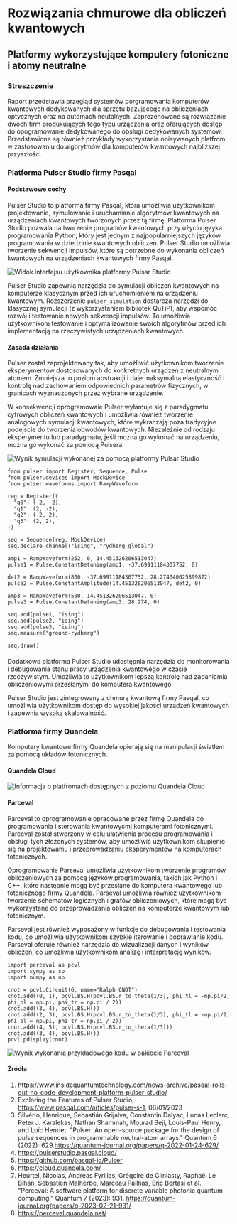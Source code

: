 # Rozwiązania chmurowe dla obliczeń kwantowych
## Platformy wykorzystujące komputery fotoniczne i atomy neutralne

### Streszczenie

Raport przedstawia przegląd systemów porgramowania komputerów kwantowych dedykowanych dla sprzętu bazującego na obliczeniach optycznych oraz na automach neutalnych. Zaprezenowane są rozwiązanie dwóch firm produkujących tego typu urządzenia oraz oferujących dostęp do opogramowanie dedykowanego do obsługi dedykowanych systemów.  Przedstawione są również przykłady wykorzystania opisywanych platfrom w zastosowaniu do algorytmów dla komputerów kwantowych najbliższej przyszłości.

### Platforma Pulser Studio firmy Pasqal 

#### Podstawowe cechy

Pulser Studio to platforma firmy Pasqal, która umożliwia użytkownikom projektowanie, symulowanie i uruchamianie algorytmów kwantowych na urządzeniach kwantowych tworzonych przez tą firmę. Platforma Pulser Studio pozwala na tworzenie programów kwantowych przy użyciu języka programowania Python, który jest jednym z najpopularniejszych języków programowania w dziedzinie kwantowych obliczeń. Pulser Studio umożliwia tworzenie sekwencji impulsów, które są potrzebne do wykonania obliczeń kwantowych na urządzeniach kwantowych firmy Pasqal.

![Widok interfejsu użytkownika platformy Pulsar Studio](Pulser-Studio-basic-view.png)

Pulser Studio zapewnia narzędzia do symulacji obliczeń kwantowych na komputerze klasycznym przed ich uruchomieniem na urządzeniu kwantowym. Rozszerzenie ```pulser_simulation``` dostarcza narzędzi do klasycznej symulacji (z wykorzystaniem bibliotek QuTiP), aby wspomóc rozwój i testowanie nowych sekwencji impulsów. To umożliwia użytkownikom testowanie i optymalizowanie swoich algorytmów przed ich implementacją na rzeczywistych urządzeniach kwantowych.


#### Zasada działania

Pulser został zaprojektowany tak, aby umożliwić użytkownikom tworzenie eksperymentów dostosowanych do konkretnych urządzeń z neutralnym atomem. Zmniejsza to poziom abstrakcji i daje maksymalną elastyczność i kontrolę nad zachowaniem odpowiednich parametrów fizycznych, w granicach wyznaczonych przez wybrane urządzenie.

W konsekwencji oprogramowaie Pulser wyłamuje się z paradygmatu cyfrowych obliczeń kwantowych i umożliwia również tworzenie analogowych symulacji kwantowych, które wykraczają poza tradycyjne podejście do tworzenia obwodów kwantowych. Niezależnie od rodzaju eksperymentu lub paradygmatu, jeśli można go wykonać na urządzeniu, można go wykonać za pomocą Pulsera.

![Wynik symulacji wykonanej za pomocą platformy Pulsar Studio](Pulser-Studio-simulation-results-001.png)


```
from pulser import Register, Sequence, Pulse
from pulser.devices import MockDevice
from pulser.waveforms import RampWaveform

reg = Register({
  "q0": (-2, -2),
  "q1": (2, -2),
  "q2": (-2, 2),
  "q3": (2, 2),
})

seq = Sequence(reg, MockDevice)
seq.declare_channel("ising", "rydberg_global")

amp1 = RampWaveform(252, 0, 14.451326206513047)
pulse1 = Pulse.ConstantDetuning(amp1, -37.69911184307752, 0)

det2 = RampWaveform(800, -37.69911184307752, 28.274040025899872)
pulse2 = Pulse.ConstantAmplitude(14.451326206513047, det2, 0)

amp3 = RampWaveform(500, 14.451326206513047, 0)
pulse3 = Pulse.ConstantDetuning(amp3, 28.274, 0)

seq.add(pulse1, "ising")
seq.add(pulse2, "ising")
seq.add(pulse3, "ising")
seq.measure("ground-rydberg")

seq.draw()
```

####

Dodatkowo platforma Pulser Studio udostępnia narzędzia do monitorowania i debugowania stanu pracy urządzenia kwantowego w czasie rzeczywistym. Umożliwia to użytkownikom lepszą kontrolę nad zadaniamia obliczeniowymi przesłanymi do komputera kwantowego.

Pulser Studio jest zintegrowany z chmurą kwantową firmy Pasqal, co umożliwia użytkownikom dostęp do wysokiej jakości urządzeń kwantowych i zapewnia wysoką skalowalność.




### Platforma firmy Quandela

Komputery kwantowe firmy Quandela opierają się na manipulacji światłem za pomocą układów fotonicznych.

#### Quandela Cloud

![Informacja o platfromach dostępnych z poziomu Quandela Cloud](Quandela-IDE-Platforms.png)


#### Parceval

Parceval to oprogramowanie opracowane przez firmę Quandela do programowania i sterowania kwantowycmi komputerami fotonicznymi. Parceval został stworzony w celu ułatwienia procesu programowania i obsługi tych złożonych systemów, aby umożliwić użytkownikom skupienie się na projektowaniu i przeprowadzaniu eksperymentów na komputerach fotonicznych.

Oprogramowanie Parseval umożliwia użytkownikom tworzenie programów obliczeniowych za pomocą języków programowania, takich jak Python i C++, które następnie mogą być przesłane do komputera kwantowego lub fotonicznego firmy Quandela. Parseval umożliwia również użytkownikom tworzenie schematów logicznych i grafów obliczeniowych, które mogą być wykorzystane do przeprowadzania obliczeń na komputerze kwantowym lub fotonicznym.

Parseval jest również wyposażony w funkcje do debugowania i testowania kodu, co umożliwia użytkownikom szybkie iterowanie i poprawianie kodu. Parseval oferuje również narzędzia do wizualizacji danych i wyników obliczeń, co umożliwia użytkownikom analizę i interpretację wyników.


```
import perceval as pcvl
import sympy as sp
import numpy as np

cnot = pcvl.Circuit(6, name="Ralph CNOT")
cnot.add((0, 1), pcvl.BS.H(pcvl.BS.r_to_theta(1/3), phi_tl = -np.pi/2, phi_bl = np.pi, phi_tr = np.pi / 2))
cnot.add((3, 4), pcvl.BS.H())
cnot.add((2, 3), pcvl.BS.H(pcvl.BS.r_to_theta(1/3), phi_tl = -np.pi/2, phi_bl = np.pi, phi_tr = np.pi / 2))
cnot.add((4, 5), pcvl.BS.H(pcvl.BS.r_to_theta(1/3)))
cnot.add((3, 4), pcvl.BS.H())
pcvl.pdisplay(cnot)
```

![Wynik wykonania przykładowego kodu w pakiecie Parceval](parceval-example-cnot.png)


#### Źródła

1. https://www.insidequantumtechnology.com/news-archive/pasqal-rolls-out-no-code-development-platform-pulser-studio/
1. Exploring the Features of Pulser Studio, https://www.pasqal.com/articles/pulser-s-1, 06/01/2023
1. Silvério, Henrique, Sebastián Grijalva, Constantin Dalyac, Lucas Leclerc, Peter J. Karalekas, Nathan Shammah, Mourad Beji, Louis-Paul Henry, and Loïc Henriet. "Pulser: An open-source package for the design of pulse sequences in programmable neutral-atom arrays." Quantum 6 (2022): 629.https://quantum-journal.org/papers/q-2022-01-24-629/
1. https://pulserstudio.pasqal.cloud/
1. https://github.com/pasqal-io/Pulser
1. https://cloud.quandela.com/
1. Heurtel, Nicolas, Andreas Fyrillas, Grégoire de Gliniasty, Raphaël Le Bihan, Sébastien Malherbe, Marceau Pailhas, Eric Bertasi et al. "Perceval: A software platform for discrete variable photonic quantum computing." Quantum 7 (2023): 931. https://quantum-journal.org/papers/q-2023-02-21-931/
1. https://perceval.quandela.net/



